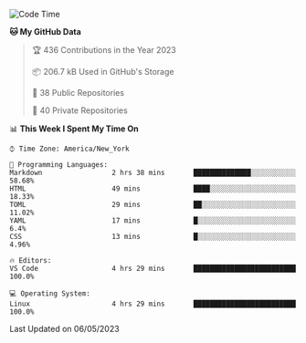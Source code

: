<!--START_SECTION:waka-->
![Code Time](http://img.shields.io/badge/Code%20Time-183%20hrs%202%20mins-blue)

**🐱 My GitHub Data** 

> 🏆 436 Contributions in the Year 2023
 > 
> 📦 206.7 kB Used in GitHub's Storage 
 > 
> 📜 38 Public Repositories 
 > 
> 🔑 40 Private Repositories  
 > 
📊 **This Week I Spent My Time On** 

```text
⌚︎ Time Zone: America/New_York

💬 Programming Languages: 
Markdown                 2 hrs 38 mins       ██████████████░░░░░░░░░░░   58.68% 
HTML                     49 mins             ████░░░░░░░░░░░░░░░░░░░░░   18.33% 
TOML                     29 mins             ██░░░░░░░░░░░░░░░░░░░░░░░   11.02% 
YAML                     17 mins             █░░░░░░░░░░░░░░░░░░░░░░░░   6.4% 
CSS                      13 mins             █░░░░░░░░░░░░░░░░░░░░░░░░   4.96%

🔥 Editors: 
VS Code                  4 hrs 29 mins       █████████████████████████   100.0%

💻 Operating System: 
Linux                    4 hrs 29 mins       █████████████████████████   100.0%

```


 Last Updated on 06/05/2023
<!--END_SECTION:waka-->